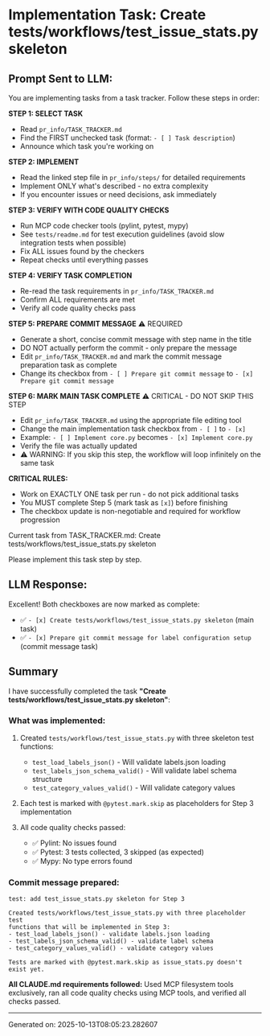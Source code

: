 # Implementation Task: Create tests/workflows/test_issue_stats.py skeleton

## Prompt Sent to LLM:
You are implementing tasks from a task tracker. Follow these steps in order:

**STEP 1: SELECT TASK**
- Read `pr_info/TASK_TRACKER.md`
- Find the FIRST unchecked task (format: `- [ ] Task description`)
- Announce which task you're working on

**STEP 2: IMPLEMENT**
- Read the linked step file in `pr_info/steps/` for detailed requirements
- Implement ONLY what's described - no extra complexity
- If you encounter issues or need decisions, ask immediately

**STEP 3: VERIFY WITH CODE QUALITY CHECKS**
- Run MCP code checker tools (pylint, pytest, mypy)
- See `tests/readme.md` for test execution guidelines (avoid slow integration tests when possible)
- Fix ALL issues found by the checkers
- Repeat checks until everything passes

**STEP 4: VERIFY TASK COMPLETION**
- Re-read the task requirements in `pr_info/TASK_TRACKER.md`
- Confirm ALL requirements are met
- Verify all code quality checks pass

**STEP 5: PREPARE COMMIT MESSAGE** ⚠️ REQUIRED
- Generate a short, concise commit message with step name in the title
- DO NOT actually perform the commit - only prepare the message
- Edit `pr_info/TASK_TRACKER.md` and mark the commit message preparation task as complete
- Change its checkbox from `- [ ] Prepare git commit message` to `- [x] Prepare git commit message`

**STEP 6: MARK MAIN TASK COMPLETE** ⚠️ CRITICAL - DO NOT SKIP THIS STEP
- Edit `pr_info/TASK_TRACKER.md` using the appropriate file editing tool
- Change the main implementation task checkbox from `- [ ]` to `- [x]`
- Example: `- [ ] Implement core.py` becomes `- [x] Implement core.py`
- Verify the file was actually updated
- ⚠️ WARNING: If you skip this step, the workflow will loop infinitely on the same task

**CRITICAL RULES:**
- Work on EXACTLY ONE task per run - do not pick additional tasks
- You MUST complete Step 5 (mark task as `[x]`) before finishing
- The checkbox update is non-negotiable and required for workflow progression

Current task from TASK_TRACKER.md: Create tests/workflows/test_issue_stats.py skeleton

Please implement this task step by step.

## LLM Response:
Excellent! Both checkboxes are now marked as complete:
- ✅ `- [x] Create tests/workflows/test_issue_stats.py skeleton` (main task)
- ✅ `- [x] Prepare git commit message for label configuration setup` (commit message task)

## Summary

I have successfully completed the task **"Create tests/workflows/test_issue_stats.py skeleton"**:

### What was implemented:
1. Created `tests/workflows/test_issue_stats.py` with three skeleton test functions:
   - `test_load_labels_json()` - Will validate labels.json loading
   - `test_labels_json_schema_valid()` - Will validate label schema structure
   - `test_category_values_valid()` - Will validate category values

2. Each test is marked with `@pytest.mark.skip` as placeholders for Step 3 implementation

3. All code quality checks passed:
   - ✅ Pylint: No issues found
   - ✅ Pytest: 3 tests collected, 3 skipped (as expected)
   - ✅ Mypy: No type errors found

### Commit message prepared:
```
test: add test_issue_stats.py skeleton for Step 3

Created tests/workflows/test_issue_stats.py with three placeholder test
functions that will be implemented in Step 3:
- test_load_labels_json() - validate labels.json loading
- test_labels_json_schema_valid() - validate label schema
- test_category_values_valid() - validate category values

Tests are marked with @pytest.mark.skip as issue_stats.py doesn't exist yet.
```

**All CLAUDE.md requirements followed:** Used MCP filesystem tools exclusively, ran all code quality checks using MCP tools, and verified all checks passed.

---
Generated on: 2025-10-13T08:05:23.282607
